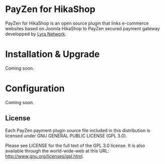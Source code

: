 # PayZen for HikaShop

PayZen for HikaShop is an open source plugin that links e-commerce websites based on Joomla HikaShop to PayZen secured payment gateway developped by [Lyra Network](https://www.lyra-network.com/).

# Installation & Upgrade

Coming soon.

# Configuration

Coming soon.

## License

Each PayZen payment plugin source file included in this distribution is licensed under GNU GENERAL PUBLIC LICENSE (GPL 3.0).

Please see LICENSE for the full text of the GPL 3.0 license. It is also available through the world-wide-web at this URL: http://www.gnu.org/licenses/gpl.html.
